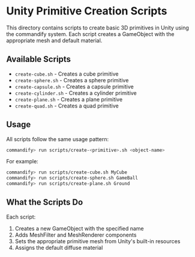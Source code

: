 # Unity Primitive Creation Scripts

This directory contains scripts to create basic 3D primitives in Unity using the commandify system. Each script creates a GameObject with the appropriate mesh and default material.

## Available Scripts

- `create-cube.sh` - Creates a cube primitive
- `create-sphere.sh` - Creates a sphere primitive
- `create-capsule.sh` - Creates a capsule primitive
- `create-cylinder.sh` - Creates a cylinder primitive
- `create-plane.sh` - Creates a plane primitive
- `create-quad.sh` - Creates a quad primitive

## Usage

All scripts follow the same usage pattern:

```bash
commandify> run scripts/create-<primitive>.sh <object-name>
```

For example:
```bash
commandify> run scripts/create-cube.sh MyCube
commandify> run scripts/create-sphere.sh GameBall
commandify> run scripts/create-plane.sh Ground
```

## What the Scripts Do

Each script:
1. Creates a new GameObject with the specified name
2. Adds MeshFilter and MeshRenderer components
3. Sets the appropriate primitive mesh from Unity's built-in resources
4. Assigns the default diffuse material
